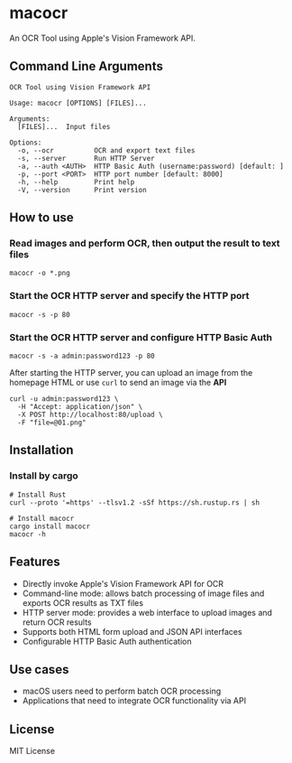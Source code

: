 # macocr

An OCR Tool using Apple's Vision Framework API.

## Command Line Arguments

```
OCR Tool using Vision Framework API

Usage: macocr [OPTIONS] [FILES]...

Arguments:
  [FILES]...  Input files

Options:
  -o, --ocr          OCR and export text files
  -s, --server       Run HTTP Server
  -a, --auth <AUTH>  HTTP Basic Auth (username:password) [default: ]
  -p, --port <PORT>  HTTP port number [default: 8000]
  -h, --help         Print help
  -V, --version      Print version
```

## How to use

### Read images and perform OCR, then output the result to text files

```
macocr -o *.png
```

### Start the OCR HTTP server and specify the HTTP port

```
macocr -s -p 80
```

### Start the OCR HTTP server and configure HTTP Basic Auth

```
macocr -s -a admin:password123 -p 80
```

After starting the HTTP server, you can upload an image from the homepage HTML or use `curl` to send an image via the **API**

```
curl -u admin:password123 \
  -H "Accept: application/json" \
  -X POST http://localhost:80/upload \
  -F "file=@01.png"
```

## Installation

### Install by cargo

```
# Install Rust
curl --proto '=https' --tlsv1.2 -sSf https://sh.rustup.rs | sh

# Install macocr
cargo install macocr
macocr -h
```

## Features

- Directly invoke Apple's Vision Framework API for OCR
- Command-line mode: allows batch processing of image files and exports OCR results as TXT files
- HTTP server mode: provides a web interface to upload images and return OCR results
- Supports both HTML form upload and JSON API interfaces
- Configurable HTTP Basic Auth authentication

## Use cases

- macOS users need to perform batch OCR processing
- Applications that need to integrate OCR functionality via API


## License

MIT License